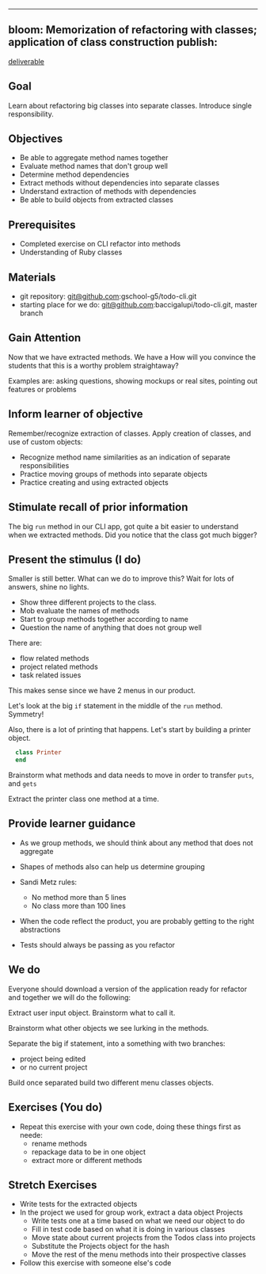 ---
bloom: Memorization of refactoring with classes; application of class construction
publish:
----

[deliverable](deliverable)

## Goal
Learn about refactoring big classes into separate classes. Introduce single responsibility.

## Objectives
* Be able to aggregate method names together
* Evaluate method names that don't group well
* Determine method dependencies
* Extract methods without dependencies into separate classes
* Understand extraction of methods with dependencies
* Be able to build objects from extracted classes

## Prerequisites
* Completed exercise on CLI refactor into methods
* Understanding of Ruby classes

## Materials
* git repository: git@github.com:gschool-g5/todo-cli.git
* starting place for we do: git@github.com:baccigalupi/todo-cli.git, master branch

## Gain Attention
Now that we have extracted methods. We have a
How will you convince the students that this is a worthy problem straightaway?

Examples are: asking questions, showing mockups or real sites, pointing out features or problems

## Inform learner of objective
Remember/recognize extraction of classes. Apply creation of classes, and use of
custom objects:
* Recognize method name similarities as an indication of separate responsibilities
* Practice moving groups of methods into separate objects
* Practice creating and using extracted objects

## Stimulate recall of prior information
The big `run` method in our CLI app, got quite a bit easier to understand when
we extracted methods. Did you notice that the class got much bigger?

## Present the stimulus (I do)
Smaller is still better.
What can we do to improve this? Wait for lots of answers, shine no lights.

* Show three different projects to the class.
* Mob evaluate the names of methods
* Start to group methods together according to name
* Question the name of anything that does not group well

There are:
  * flow related methods
  * project related methods
  * task related issues

This makes sense since we have 2 menus in our product.

Let's look at the big `if` statement in the middle of the `run` method.
Symmetry!

Also, there is a lot of printing that happens. Let's start by building a printer
object.

```ruby
  class Printer
  end
```

Brainstorm what methods and data needs to move in order to transfer `puts`, and `gets`

Extract the printer class one method at a time.

## Provide learner guidance
* As we group methods, we should think about any method that does not aggregate
* Shapes of methods also can help us determine grouping

* Sandi Metz rules:
  * No method more than 5 lines
  * No class more than 100 lines

* When the code reflect the product, you are probably getting to the right abstractions

* Tests should always be passing as you refactor

## We do
Everyone should download a version of the application ready for refactor and
together we will do the following:

Extract user input object. Brainstorm what to call it.

Brainstorm what other objects we see lurking in the methods.

Separate the big if statement, into a something with two branches:
* project being edited
* or no current project

Build once separated build two different menu classes objects.

## Exercises (You do)
* Repeat this exercise with your own code, doing these things first as neede:
  * rename methods
  * repackage data to be in one object
  * extract more or different methods

## Stretch Exercises
* Write tests for the extracted objects
* In the project we used for group work, extract a data object Projects
  * Write tests one at a time based on what we need our object to do
  * Fill in test code based on what it is doing in various classes
  * Move state about current projects from the Todos class into projects
  * Substitute the Projects object for the hash
  * Move the rest of the menu methods into their prospective classes
* Follow this exercise with someone else's code
